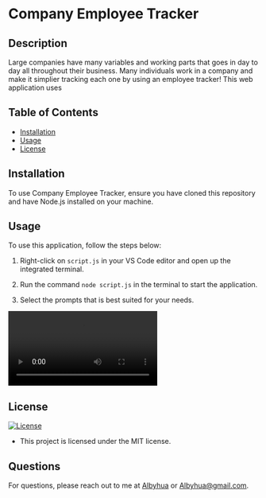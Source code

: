 # Company Employee Tracker

## Description

Large companies have many variables and working parts that goes in day to day all throughout their business. Many individuals work in a company and make it simplier tracking each one by using an employee tracker! This web application uses 

## Table of Contents

- [Installation](#installation)
- [Usage](#usage)
- [License](#license)

## Installation

To use Company Employee Tracker, ensure you have cloned this repository and have Node.js installed on your machine.

## Usage

To use this application, follow the steps below:

1. Right-click on `script.js` in your VS Code editor and open up the integrated terminal.

2. Run the command `node script.js` in the terminal to start the application.

3. Select the prompts that is best suited for your needs.

<video src="assets/schema.sql%20-%20challenge%2012%20-%20Visual%20Studio%20Code%202023-08-24%2017-55-21.mp4" controls title="Title"></video>



## License

[![License](https://img.shields.io/badge/License-MIT-blue)](https://opensource.org/licenses/MIT)
- This project is licensed under the MIT license.

## Questions

For questions, please reach out to me at [Albyhua](https://github.com/Albyhua) or [Albyhua@gmail.com](mailto:Albyhua@gmail.com).


